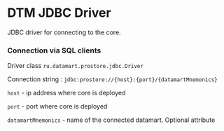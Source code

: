 # DTM JDBC Driver

JDBC driver for connecting to the core.

### Connection via SQL clients

Driver class ``ru.datamart.prostore.jdbc.Driver``

Connection string : ``jdbc:prostore://{host}:{port}/{datamartMnemonics}``

``host`` - ip address where core is deployed

``port`` - port where core is deployed

``datamartMnemonics`` - name of the connected datamart. Optional attribute
